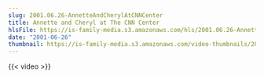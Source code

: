```yaml
---
slug: 2001.06.26-AnnetteAndCherylAtCNNCenter
title: Annette and Cheryl at The CNN Center
hlsFile: https://is-family-media.s3.amazonaws.com/hls/2001.06.26-AnnetteAndCherylAtCNNCenter/2001.06.26-AnnetteAndCherylAtCNNCenter.m3u8
date: "2001-06-26"
thumbnail: https://is-family-media.s3.amazonaws.com/video-thumbnails/2001.06.26-AnnetteAndCherylAtCNNCenter.png
---
```

{{< video >}}
